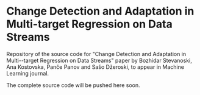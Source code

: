# Change Detection and Adaptation in Multi-target Regression on Data Streams
Repository of the source code for "Change Detection and Adaptation in Multi--target Regression on Data Streams" paper by Bozhidar Stevanoski, Ana Kostovska, Panče Panov and Sašo Džeroski, to appear in Machine Learning journal.

The complete source code will be pushed here soon.
